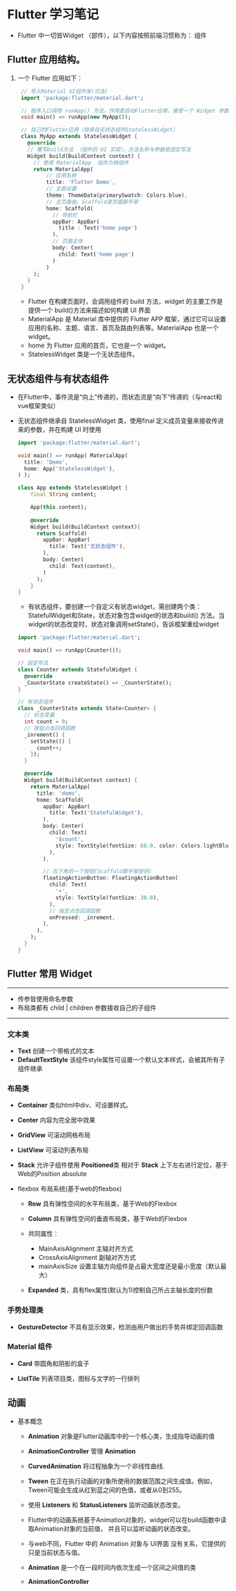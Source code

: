 # Flutter 学习笔记

- Flutter 中一切皆Widget （部件），以下内容按照前端习惯称为： 组件

## Flutter 应用结构。

1. 一个 Flutter 应用如下：

   ```dart
    // 导入Material UI组件库(可选)
    import 'package:flutter/material.dart';

    // 程序入口调用 runApp() 方法，作用是启动Flutter应用，接受一个 Widget 参数，参数代表Flutter应用
    void main() => runApp(new MyApp());

    // 自己的Flutter应用（继承自无状态组件StatelessWidget）
    class MyApp extends StatelessWidget {
      @override
      // 覆写build方法 （组件的 UI 实现），方法名称与参数是固定写法
      Widget build(BuildContext context) {
        // 使用 MaterialApp  组件为根组件
        return MaterialApp(
            // 应用名称
            title: 'Flutter Demo',
            // 主题设置
            theme: ThemeData(primarySwatch: Colors.blue),
            // 主页路由，Scaffold是页面脚手架
            home: Scaffold(
              // 导航栏
              appBar: AppBar(
                title : Text('home page')
              ),
              // 页面主体
              body: Center(
                child: Text('home page')
              )
            )
        );
      }
    }
   ```

   - Flutter 在构建页面时，会调用组件的 build 方法，widget 的主要工作是提供一个 build()方法来描述如何构建 UI 界面
   - MaterialApp 是 Material 库中提供的 Flutter APP 框架，通过它可以设置应用的名称、主题、语言、首页及路由列表等。MaterialApp 也是一个 widget。
   - home 为 Flutter 应用的首页，它也是一个 widget。
   - StatelessWidget 类是一个无状态组件。



## 无状态组件与有状态组件

  - 在Flutter中，事件流是“向上”传递的，而状态流是“向下”传递的（与react和vue框架类似）

  - 无状态组件继承自 StatelessWidget 类，使用final 定义成员变量来接收传进来的参数，并在构建 UI 时使用
    ```dart
    import 'package:flutter/material.dart';

    void main() => runApp( MaterialApp(
      title: 'Demo',
      home: App('StatelessWidget'),
    ) );

    class App extends StatelessWidget {
        final String content;

        App(this.content);
        
        @override
        Widget build(BuildContext context){
          return Scaffold(
            appBar: AppBar(
              title: Text('无状态组件'),
            ),
            body: Center(
              child: Text(content),
            )
          );
        }
    }
    ```

    - 有状态组件，要创建一个自定义有状态widget，需创建两个类：StatefulWidget和State，状态对象包含widget的状态和build() 方法。当widget的状态改变时，状态对象调用setState()，告诉框架重绘widget
    ```dart
    import 'package:flutter/material.dart';

    void main() => runApp(Counter());

    // 固定写法
    class Counter extends StatefulWidget {
      @override
      _CounterState createState() => _CounterState();
    }

    // 有状态组件
    class _CounterState extends State<Counter> {
      // 状态变量
      int count = 0;
      // 按钮点击回调函数
      _inrement() {
        setState(() {
          count++;
        });
      }

      @override
      Widget build(BuildContext context) {
        return MaterialApp(
          title: 'demo',
          home: Scaffold(
            appBar: AppBar(
              title: Text('StatefulWidget'),
            ),
            body: Center(
              child: Text(
                '$count',
                style: TextStyle(fontSize: 60.0, color: Colors.lightBlue),
              ),
            ),

            // 右下角的一个按钮(Scaffold脚手架提供)
            floatingActionButton: FloatingActionButton(
              child: Text(
                '+',
                style: TextStyle(fontSize: 30.0),
              ),
              // 指定点击回调函数
              onPressed: _inrement,
            ),
          ),
        );
      }
    }
    ```

## Flutter 常用 Widget

---------
  - 传参皆使用命名参数
  - 布局类都有 child | children 参数接收自己的子组件
---------

### 文本类

  - **Text** 创建一个带格式的文本 
  - **DefaultTextStyle** 该组件style属性可设置一个默认文本样式，会被其所有子组件继承

### 布局类
  - **Container** 类似html中div、可设置样式。

  - **Center** 内容为完全居中效果

  - **GridView** 可滚动网格布局

  - **ListView** 可滚动列表布局

  - **Stack** 允许子组件使用 **Positioned**类 相对于 **Stack** 上下左右进行定位，基于Web的Position absolute

  - flexbox 布局系统(基于web的flexbox)

    - **Row** 具有弹性空间的水平布局类，基于Web的Flexbox
    - **Column** 具有弹性空间的垂直布局类，基于Web的Flexbox

    - 共同属性：
      - MainAxisAlignment 主轴对齐方式
      - CrossAxisAlignment 副轴对齐方式
      - mainAxisSize 设置主轴方向组件是占最大宽度还是最小宽度（默认最大）
    
    - **Expanded** 类，具有flex属性(默认为1)控制自己所占主轴长度的份数
   
### 手势处理类

  - **GestureDetector** 不具有显示效果，检测由用户做出的手势并绑定回调函数



### Material 组件

  - **Card** 带圆角和阴影的盒子

  - **ListTile** 列表项目类，图标与文字的一行排列 


## 动画

  - 基本概念

    - **Animation** 对象是Flutter动画库中的一个核心类，生成指导动画的值
    - **AnimationController** 管理 **Animation** 
    - **CurvedAnimation** 将过程抽象为一个非线性曲线.
    - **Tween** 在正在执行动画的对象所使用的数据范围之间生成值。例如，Tween可能会生成从红到蓝之间的色值，或者从0到255。
    - 使用 **Listeners** 和 **StatusListeners** 监听动画状态改变。
    
    - Flutter中的动画系统基于Animation对象的，widget可以在build函数中读取Animation对象的当前值， 并且可以监听动画的状态改变。

    - 与web不同，Flutter 中的 Animation 对象与 UI界面 没有关系，它提供的只是当前状态与值。

    - **Animation** 是一个在一段时间内依次生成一个区间之间值的类

    - **AnimationController** 